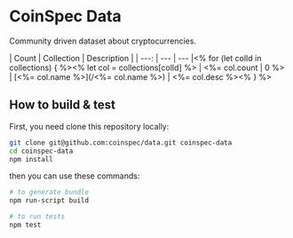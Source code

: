 # CoinSpec Data

Community driven dataset about cryptocurrencies.

| Count | Collection | Description |
| ---: | --- |  --- |<% for (let colId in collections) { %><% let col = collections[colId] %>
| <%= col.count | 0 %> | [<%= col.name %>](/<%= col.name %>) | <%= col.desc %><% } %>

## How to build & test

First, you need clone this repository locally:
```bash
git clone git@github.com:coinspec/data.git coinspec-data
cd coinspec-data
npm install
```

then you can use these commands:
```bash
# to generate bundle
npm run-script build

# to run tests
npm test 
```
